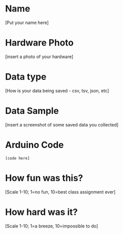 # Name
[Put your name here]

# Hardware Photo
[insert a photo of your hardware]

# Data type
[How is your data being saved - csv, tsv, json, etc]

# Data Sample
[insert a screenshot of some saved data you collected]

# Arduino Code
```
[code here]
```
# How fun was this? 
[Scale 1-10; 1=no fun, 10=best class assignment ever]

# How hard was it? 
[Scale 1-10; 1=a breeze, 10=impossible to do]
